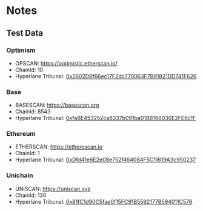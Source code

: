 # Notes

## Test Data

### Optimism

- OPSCAN: https://optimistic.etherscan.io/
- ChainId: 10
- Hyperlane Tribunal: [0x2602D9f66ec17F2dc770063F7B91821DD741F626](https://optimistic.etherscan.io/address/0x2602D9f66ec17F2dc770063F7B91821DD741F626)

### Base

- BASESCAN: https://basescan.org
- ChainId: 8543
- Hyperlane Tribunal: [0xfaBE453252ca8337b091ba01BB168030E2FE6c1F](https://basescan.org/address/0xfaBE453252ca8337b091ba01BB168030E2FE6c1F)

### Ethereum

- ETHERSCAN: https://etherescan.io
- ChainId: 1
- Hyperlane Tribunal: [0xDfd41e6E2e08e752f464084F5C11619A3c950237](https://etherscan.io/address/0xDfd41e6E2e08e752f464084F5C11619A3c950237)

### Unichain

- UNISCAN: https://uniscan.xyz
- ChainId: 130
- Hyperlane Tribunal: [0x81fC1d90C5fae0f15FC91B5592177B594011C576](https://uniscan.xyz/address/0x81fC1d90C5fae0f15FC91B5592177B594011C576)
